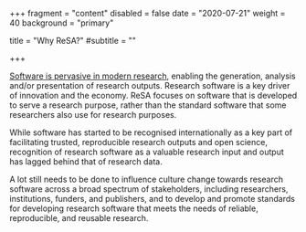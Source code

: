 +++
fragment = "content"
disabled = false
date = "2020-07-21"
weight = 40
background = "primary"

title = "Why ReSA?"
#subtitle = ""

+++

[Software is pervasive in modern research](resources/), enabling the generation, analysis and/or presentation of research outputs. Research software is a key driver of innovation and the economy. ReSA focuses on software that is developed to serve a research purpose, rather than the standard software that some researchers also use for research purposes.

While software has started to be recognised internationally as a key part of facilitating trusted, reproducible research outputs and open science, recognition of research software as a valuable research input and output has lagged behind that of research data.

A lot still needs to be done to influence culture change towards research software across a broad spectrum of stakeholders, including researchers, institutions, funders, and publishers, and to develop and promote standards for developing research software that meets the needs of reliable, reproducible, and reusable research.
